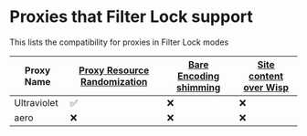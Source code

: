 # Proxies that Filter Lock support

This lists the compatibility for proxies in Filter Lock modes

| Proxy Name  | [ Proxy Resource Randomization ](./for%20devs/Proxy%20Resource%20Randomization.md) | [ Bare Encoding shimming ](./for%20devs/Bare%20Encoding%20shimming.mds) | [ Site content over Wisp ](./Site%20content%20over%20Wisp.md) |
| ----------- | ---------------------------------------------------------------------------------- | ----------------------------------------------------------------------- | ------------------------------------------------------------- |
| Ultraviolet | ✅                                                                                 | ❌                                                                      | ❌                                                            |
| aero        | ❌                                                                                 | ❌                                                                      | ❌                                                            |

